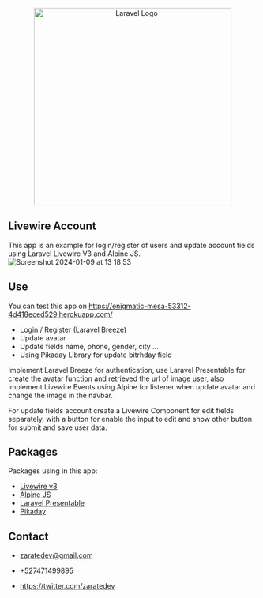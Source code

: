<p align="center"><a href="https://laravel.com" target="_blank"><img src="https://raw.githubusercontent.com/laravel/art/master/logo-lockup/5%20SVG/2%20CMYK/1%20Full%20Color/laravel-logolockup-cmyk-red.svg" width="400" alt="Laravel Logo"></a></p>

## Livewire Account

This app is an example for login/register of users and update account fields using Laravel Livewire V3 and Alpine JS.
![Screenshot 2024-01-09 at 13 18 53](https://github.com/zaratedev/livewire-account/assets/29809845/36924c24-4922-4561-a10c-119c008caaeb)


## Use
You can test this app on https://enigmatic-mesa-53312-4d418eced529.herokuapp.com/

- Login / Register (Laravel Breeze)
- Update avatar
- Update fields name, phone, gender, city ...
- Using Pikaday Library for update bitrhday field

Implement Laravel Breeze for authentication, use Laravel Presentable for create the avatar function and retrieved the url of image user, also implement Livewire Events using Alpine for listener when update avatar and change the image in the navbar.

For update fields account create a Livewire Component for edit fields separately, with a button for enable the input to edit and show other button for submit and save user data.

## Packages
Packages using in this app:

- [Livewire v3](https://livewire.laravel.com/)
- [Alpine JS](https://alpinejs.dev/)
- [Laravel Presentable](https://github.com/datacreativa/laravel-presentable)
- [Pikaday](https://github.com/Pikaday/Pikaday)

## Contact

- zaratedev@gmail.com
- +527471499895

- https://twitter.com/zaratedev
